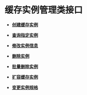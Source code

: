 # 缓存实例管理类接口<a name="ZH-CN_TOPIC_0052507303"></a>

-   **[创建缓存实例](创建缓存实例.md)**  

-   **[查询指定实例](查询指定实例.md)**  

-   **[修改实例信息](修改实例信息.md)**  

-   **[删除实例](删除实例.md)**  

-   **[批量删除实例](批量删除实例.md)**  

-   **[扩容缓存实例](扩容缓存实例.md)**  

-   **[变更实例规格](变更实例规格.md)**  


